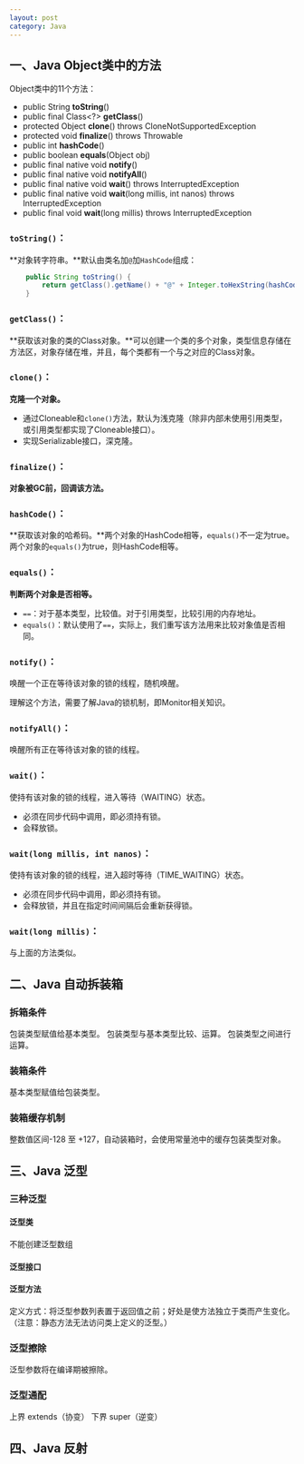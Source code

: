```yaml
---
layout: post
category: Java
---
```


<!-- **********  **********  **********  ********** -->
## 一、Java Object类中的方法
Object类中的11个方法：

- public String **toString**()
- public final Class<?> **getClass**()
- protected Object **clone**() throws CloneNotSupportedException
- protected void **finalize**() throws Throwable
- public int **hashCode**()
- public boolean **equals**(Object obj)
- public final native void **notify**()
- public final native void **notifyAll**()
- public final native void **wait**() throws InterruptedException
- public final native void **wait**(long millis, int nanos) throws InterruptedException
- public final void **wait**(long millis) throws InterruptedException



### `toString()`：
**对象转字符串。**默认由类名加`@`加`HashCode`组成：

```java
    public String toString() {
        return getClass().getName() + "@" + Integer.toHexString(hashCode());
    }
```

### `getClass()`：

**获取该对象的类的Class对象。**可以创建一个类的多个对象，类型信息存储在方法区，对象存储在堆，并且，每个类都有一个与之对应的Class对象。

### `clone()`：

**克隆一个对象。**

- 通过Cloneable和`clone()`方法，默认为浅克隆（除非内部未使用引用类型，或引用类型都实现了Cloneable接口）。
- 实现Serializable接口，深克隆。

### `finalize()`：

**对象被GC前，回调该方法。**


### `hashCode()`：

**获取该对象的哈希码。**两个对象的HashCode相等，`equals()`不一定为true。两个对象的`equals()`为true，则HashCode相等。

### `equals()`：

**判断两个对象是否相等。**

- `==`：对于基本类型，比较值。对于引用类型，比较引用的内存地址。
- `equals()`：默认使用了`==`，实际上，我们重写该方法用来比较对象值是否相同。

### `notify()`：

唤醒一个正在等待该对象的锁的线程，随机唤醒。

理解这个方法，需要了解Java的锁机制，即Monitor相关知识。

### `notifyAll()`：

唤醒所有正在等待该对象的锁的线程。

### `wait()`：

使持有该对象的锁的线程，进入等待（WAITING）状态。

- 必须在同步代码中调用，即必须持有锁。
- 会释放锁。

### `wait(long millis, int nanos)`：

使持有该对象的锁的线程，进入超时等待（TIME_WAITING）状态。

- 必须在同步代码中调用，即必须持有锁。
- 会释放锁，并且在指定时间间隔后会重新获得锁。

### `wait(long millis)`：

与上面的方法类似。


<!-- **********  **********  **********  ********** -->
## 二、Java 自动拆装箱
### 拆箱条件

包装类型赋值给基本类型。
包装类型与基本类型比较、运算。
包装类型之间进行运算。

### 装箱条件

基本类型赋值给包装类型。

### 装箱缓存机制

整数值区间-128 至 +127，自动装箱时，会使用常量池中的缓存包装类型对象。

<!-- **********  **********  **********  ********** -->
## 三、Java 泛型
### 三种泛型

#### 泛型类
不能创建泛型数组
#### 泛型接口
#### 泛型方法
定义方式：将泛型参数列表置于返回值之前；好处是使方法独立于类而产生变化。（注意：静态方法无法访问类上定义的泛型。）

### 泛型擦除
泛型参数将在编译期被擦除。
### 泛型通配
上界 extends（协变）
下界 super（逆变）

<!-- **********  **********  **********  ********** -->
## 四、Java 反射
